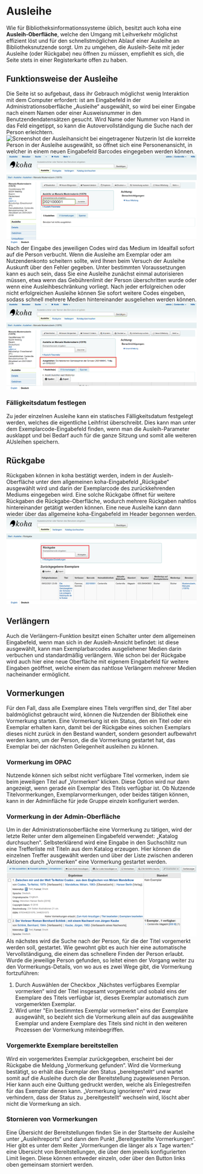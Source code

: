 
# Ausleihe
Wie für Bibliotheksinformationssysteme üblich, besitzt auch koha eine **Ausleih-Oberfläche**, welche den Umgang mit Leihverkehr möglichst effizient löst und für den schnellstmöglichen Ablauf einer Ausleihe an Bibliotheksnutzende sorgt. Um zu umgehen, die Ausleih-Seite mit jeder Ausleihe (oder Rückgabe) neu öffnen zu müssen, empfiehlt es sich, die Seite stets in einer Registerkarte offen zu haben.

## Funktionsweise der Ausleihe
Die Seite ist so aufgebaut, dass ihr Gebrauch möglichst wenig Interaktion mit dem Computer erfordert: ist am Eingabefeld in der Administrationsoberfläche „Ausleihe“ ausgewählt, so wird bei einer Eingabe nach einem Namen oder einer Ausweisnummer in den Benutzendendatensätzen gesucht. Wird Name oder Nummer von Hand in das Feld eingetippt, so kann die Autovervollständigung die Suche nach der Person erleichtern.
![Screenshot der Ausleihansicht bei eingetragener Nutzerin](../Images/aw_ausleihe_nutzerin_ausgewählt.PNG)
Ist die korrekte Person in der Ausleihe ausgewählt, so öffnet sich eine Personenansicht, in welcher in einem neuen Eingabefeld Barcodes eingegeben werden können.
![Screenshot der Ausleihansicht bei Eingabe des Exemplarbarcodes](../Images/aw_ausleihe_exemplarbarcode_eingabe.PNG)
Nach der Eingabe des jeweiligen Codes wird das Medium im Idealfall sofort auf die Person verbucht. Wenn die Ausleihe am Exemplar oder am Nutzendenkonto scheitern sollte, wird Ihnen beim Versuch der Ausleihe Auskunft über den Fehler gegeben. Unter bestimmten Voraussetzungen kann es auch sein, dass Sie eine Ausleihe zunächst einmal autorisieren müssen, etwa wenn das Gebührenlimit der Person überschritten wurde oder wenn eine Ausleihbeschränkung vorliegt. Nach jeder erfolgreichen oder nicht erfolgreichen Ausleihe können Sie sofort weitere Codes eingeben, sodass schnell mehrere Medien hintereinander ausgeliehen werden können.
![Screenshot der Ausleihansicht bei einer erfolgreichen Ausleihe](../Images/aw_ausleihe_fertig.PNG)

### Fälligkeitsdatum festlegen
Zu jeder einzelnen Ausleihe kann ein statisches Fälligkeitsdatum festgelegt werden, welches die eigentliche Leihfrist überschreibt. Dies kann man unter dem Exemplarcode-Eingabefeld finden, wenn man die Ausleih-Parameter ausklappt und bei Bedarf auch für die ganze Sitzung und somit alle weiteren AUsleihen speichern.

## Rückgabe
Rückgaben können in koha bestätigt werden, indem in der Ausleih-Oberfläche unter dem allgemeinen koha-Eingabefeld „Rückgabe“ ausgewählt wird und darin der Exemplarcode des zurückkehrenden Mediums eingegeben wird. Eine solche Rückgabe öffnet für weitere Rückgaben die Rückgabe-Oberfläche, wodurch mehrere Rückgaben nahtlos hintereinander getätigt werden können. Eine neue Ausleihe kann dann wieder über das allgemeine koha-Eingabefeld im Header begonnen werden.
![Screenshot der Ausleihansicht bei Rückgabe](../Images/aw_rueckgabe_default.PNG)

## Verlängern
Auch die Verlängern-Funktion besitzt einen Schalter unter dem allgemeinen Eingabefeld, wenn man sich in der Ausleih-Ansicht befindet: ist diese ausgewählt, kann man Exemplarbarcodes ausgeliehener Medien darin verbuchen und standardmäßig verlängern. Wie schon bei der Rückgabe wird auch hier eine neue Oberfläche mit eigenem Eingabefeld für weitere Eingaben geöffnet, welche einem das nahtlose Verlängern mehrerer Medien nacheinander ermöglicht.

## Vormerkungen
Für den Fall, dass alle Exemplare eines Titels vergriffen sind, der Titel aber baldmöglichst gebraucht wird, können die Nutzenden der Bibliothek eine Vormerkung starten. Eine Vormerkung ist ein Status, den ein Titel oder ein Exemplar erhalten kann, damit bei der Rückgabe eines solchen Exemplars dieses nicht zurück in den Bestand wandert, sondern gesondert aufbewahrt werden kann, um der Person, die die Vormerkung gestartet hat, das Exemplar bei der nächsten Gelegenheit ausleihen zu können.
### Vormerkung im OPAC
Nutzende können sich selbst nicht verfügbare Titel vormerken, indem sie beim jeweiligen Titel auf „Vormerken“ klicken. Diese Option wird nur dann angezeigt, wenn gerade ein Exemplar des Titels verfügbar ist. Ob Nutzende Titelvormerkungen, Exemplarvormerkungen, oder beides tätigen können, kann in der Adminfläche für jede Gruppe einzeln konfiguriert werden.
### Vormerkung in der Admin-Oberfläche
Um in der Administrationsoberfläche eine Vormerkung zu tätigen, wird der letzte Reiter unter dem allgemeinen Eingabefeld verwendet: „Katalog durchsuchen“. Selbsterklärend wird eine Eingabe in den Suchschlitz nun eine Trefferliste mit Titeln aus dem Katalog erzeugen. Hier können die einzelnen Treffer ausgewählt werden und über der Liste zwischen anderen Aktionen durch „Vormerken“ eine Vormerkung gestartet werden.
![Screenshot der Trefferliste bei einer Katalogsuche in der Ausleihe](../Images/aw_vormerkung_trefferliste.PNG)
Als nächstes wird die Suche nach der Person, für die der Titel vorgemerkt werden soll, gestartet. Wie gewohnt gibt es auch hier eine automatische Vervollständigung, die einem das schnellere Finden der Person erlaubt.
Wurde die jeweilige Person gefunden, so leitet einen der Vorgang weiter zu den Vormerkungs-Details, von wo aus es zwei Wege gibt, die Vormerkung fortzuführen:
1. Durch Auswählen der Checkbox „Nächstes verfügbares Exemplar vormerken“ wird der Titel insgesamt vorgemerkt und sobald eins der Exemplare des Titels verfügbar ist, dieses Exemplar automatisch zum vorgemerkten Exemplar.
2. Wird unter "Ein bestimmtes Exemplar vormerken" eins der Exemplare ausgewählt, so bezieht sich die Vormerkung allein auf das ausgewählte Exemplar und andere Exemplare des Titels sind nicht in den weiteren Prozessen der Vormerkung miteinbegriffen.

### Vorgemerkte Exemplare bereitstellen
Wird ein vorgemerktes Exemplar zurückgegeben, erscheint bei der Rückgabe die Meldung „Vormerkung gefunden“. Wird die Vormerkung bestätigt, so erhält das Exemplar den Status „bereitgestellt“ und wartet somit auf die Ausleihe durch die der Bereitstellung zugewiesenen Person. Hier kann auch eine Quittung gedruckt werden, welche als Einlegestreifen für das Exemplar dienen kann.
„Vormerkung ignorieren“ wird zwar verhindern, dass der Status zu „bereitgestellt“ wechseln wird, löscht aber nicht die Vormerkung an sich.

### Stornieren von Vormerkungen
Eine Übersicht der Bereitstellungen finden Sie in der Startseite der Ausleihe unter „Ausleihreports“ und dann dem Punkt „Bereitgestellte Vormerkungen“. Hier gibt es unter dem Reiter „Vormerkungen die länger als x Tage warten:“ eine Übersicht von Bereitstellungen, die über dem jeweils konfigurierten Limit liegen. Diese können entweder einzeln, oder über den Button links oben gemeinsam storniert werden.
